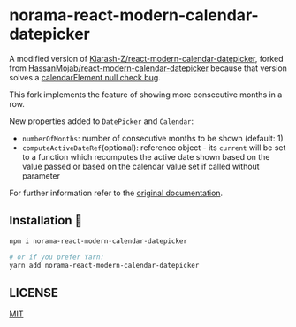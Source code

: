 # norama-react-modern-calendar-datepicker

A modified version of [Kiarash-Z/react-modern-calendar-datepicker](https://github.com/Kiarash-Z/react-modern-calendar-datepicker), forked from [HassanMojab/react-modern-calendar-datepicker](https://github.com/hassanmojab/react-modern-calendar-datepicker) because that version solves a [calendarElement null check bug](https://github.com/Kiarash-Z/react-modern-calendar-datepicker/issues/204).

This fork implements the feature of showing more consecutive months in a row.

New properties added to `DatePicker` and `Calendar`:

- `numberOfMonths`: number of consecutive months to be shown (default: 1)
- `computeActiveDateRef`(optional): reference object - its `current` will be set to a function
                          which recomputes the active date shown based on the value passed
                          or based on the calendar value set if called without parameter 

For further information refer to the [original documentation](https://kiarash-z.github.io/react-modern-calendar-datepicker/).

## Installation 🚀
```bash
npm i norama-react-modern-calendar-datepicker

# or if you prefer Yarn:
yarn add norama-react-modern-calendar-datepicker
```

## LICENSE

[MIT](LICENSE)
